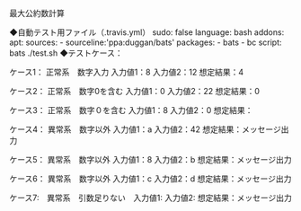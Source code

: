 最大公約数計算

◆自動テスト用ファイル（.travis.yml） sudo: false language: bash addons: apt: sources: - sourceline:'ppa:duggan/bats' packages: - bats - bc script: bats ./test.sh
◆テストケース：

ケース1： 正常系　数字入力 入力値1：8 入力値2：12 想定結果：4

ケース2： 正常系　数字0を含む 入力値1：0 入力値2：22 想定結果：0

ケース3： 正常系　数字０を含む 入力値1：8 入力値2：0 想定結果：

ケース4： 異常系　数字以外 入力値1：a 入力値2：42 想定結果：メッセージ出力

ケース5： 異常系　数字以外 入力値1：8 入力値2：b 想定結果：メッセージ出力

ケース6： 異常系　数字以外 入力値1：c 入力値2：d 想定結果：メッセージ出力

ケース7:　異常系　引数足りない　入力値1: 入力値2: 想定結果：メッセージ出力
